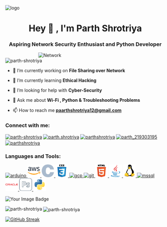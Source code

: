 ![logo](https://github.com/Parth-Shrotriya/Parth-Shrotriya/blob/main/Banner-github.jpg)
<h1 align="center">Hey 👋 , I'm Parth Shrotriya</h1>
<h3 align="center">Aspiring Network Security Enthusiast and Python Developer</h3>

<img align="right" alt="Network" width="400" src="https://github.com/Parth-Shrotriya/Parth-Shrotriya/blob/main/387d8d376e67ef3e2f2f7fec87b56246.gif">

<p align="left"> <img src="https://komarev.com/ghpvc/?username=parth-shrotriya&label=Profile%20views&color=0e75b6&style=flat" alt="parth-shrotriya" /> </p>

- 🔭 I’m currently working on **File Sharing over Network**

- 🌱 I’m currently learning **Ethical Hacking**

- 🤝 I’m looking for help with **Cyber-Security**

- 💬 Ask me about **Wi-Fi , Python & Troubleshooting Problems**

- 📫 How to reach me **paarthshrotriya12@gmail.com**

<h3 align="left">Connect with me:</h3>
<p align="left">
<a href="https://linkedin.com/in/parth-shrotriya" target="blank"><img align="center" src="https://assets.tryhackme.com/img/logo/tryhackme_logo_full.svg" alt="parth-shrotriya" height="30" width="40" /></a>
<a href="https://instagram.com/parth.shrotriya" target="blank"><img align="center" src="https://raw.githubusercontent.com/rahuldkjain/github-profile-readme-generator/master/src/images/icons/Social/instagram.svg" alt="parth.shrotriya" height="30" width="40" /></a>
<a href="https://www.codechef.com/users/parthshrotriya" target="blank"><img align="center" src="https://cdn.jsdelivr.net/npm/simple-icons@3.1.0/icons/codechef.svg" alt="parthshrotriya" height="30" width="40" /></a>
<a href="https://www.hackerrank.com/parth_219303195" target="blank"><img align="center" src="https://raw.githubusercontent.com/rahuldkjain/github-profile-readme-generator/master/src/images/icons/Social/hackerrank.svg" alt="parth_219303195" height="30" width="40" /></a>
<a href="https://www.leetcode.com/parthshrotriya" target="blank"><img align="center" src="https://raw.githubusercontent.com/rahuldkjain/github-profile-readme-generator/master/src/images/icons/Social/leet-code.svg" alt="parthshrotriya" height="30" width="40" /></a>
</p>

<h3 align="left">Languages and Tools:</h3>
<p align="left"> <a href="https://www.arduino.cc/" target="_blank" rel="noreferrer"> <img src="https://cdn.worldvectorlogo.com/logos/arduino-1.svg" alt="arduino" width="40" height="40"/> </a> <a href="https://aws.amazon.com" target="_blank" rel="noreferrer"> <img src="https://raw.githubusercontent.com/devicons/devicon/master/icons/amazonwebservices/amazonwebservices-original-wordmark.svg" alt="aws" width="40" height="40"/> </a> <a href="https://www.cprogramming.com/" target="_blank" rel="noreferrer"> <img src="https://raw.githubusercontent.com/devicons/devicon/master/icons/c/c-original.svg" alt="c" width="40" height="40"/> </a> <a href="https://www.w3schools.com/css/" target="_blank" rel="noreferrer"> <img src="https://raw.githubusercontent.com/devicons/devicon/master/icons/css3/css3-original-wordmark.svg" alt="css3" width="40" height="40"/> </a> <a href="https://cloud.google.com" target="_blank" rel="noreferrer"> <img src="https://www.vectorlogo.zone/logos/google_cloud/google_cloud-icon.svg" alt="gcp" width="40" height="40"/> </a> <a href="https://git-scm.com/" target="_blank" rel="noreferrer"> <img src="https://www.vectorlogo.zone/logos/git-scm/git-scm-icon.svg" alt="git" width="40" height="40"/> </a> <a href="https://www.w3.org/html/" target="_blank" rel="noreferrer"> <img src="https://raw.githubusercontent.com/devicons/devicon/master/icons/html5/html5-original-wordmark.svg" alt="html5" width="40" height="40"/> </a> <a href="https://www.java.com" target="_blank" rel="noreferrer"> <img src="https://raw.githubusercontent.com/devicons/devicon/master/icons/java/java-original.svg" alt="java" width="40" height="40"/> </a> <a href="https://www.linux.org/" target="_blank" rel="noreferrer"> <img src="https://raw.githubusercontent.com/devicons/devicon/master/icons/linux/linux-original.svg" alt="linux" width="40" height="40"/> </a> <a href="https://www.microsoft.com/en-us/sql-server" target="_blank" rel="noreferrer"> <img src="https://www.svgrepo.com/show/303229/microsoft-sql-server-logo.svg" alt="mssql" width="40" height="40"/> </a> <a href="https://www.oracle.com/" target="_blank" rel="noreferrer"> <img src="https://raw.githubusercontent.com/devicons/devicon/master/icons/oracle/oracle-original.svg" alt="oracle" width="40" height="40"/> </a> <a href="https://www.photoshop.com/en" target="_blank" rel="noreferrer"> <img src="https://raw.githubusercontent.com/devicons/devicon/master/icons/photoshop/photoshop-line.svg" alt="photoshop" width="40" height="40"/> </a> <a href="https://www.python.org" target="_blank" rel="noreferrer"> <img src="https://raw.githubusercontent.com/devicons/devicon/master/icons/python/python-original.svg" alt="python" width="40" height="40"/> </a> </p>

<img src="https://tryhackme-badges.s3.amazonaws.com/parth.shrotriya.png" alt="Your Image Badge" />

<p><img align="left" src="https://github-readme-stats.vercel.app/api/top-langs?username=parth-shrotriya&theme=dark&hide_border=true&show_icons=true&locale=en&layout=compact" alt="parth-shrotriya" /></p>

<p>&nbsp;<img align="center" src="https://github-readme-stats.vercel.app/api?username=parth-shrotriya&theme=dark&hide_border=true&show_icons=true&locale=en" alt="parth-shrotriya" /></p>

<p><a href="https://git.io/streak-stats"><img src="https://github-readme-streak-stats.herokuapp.com?user=Parth-Shrotriya&theme=dark" alt="GitHub Streak" /></a></p>


